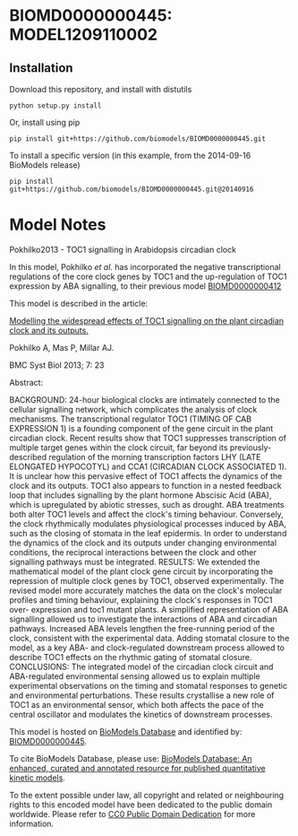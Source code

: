 # BIOMD0000000445: MODEL1209110002

## Installation

Download this repository, and install with distutils

`python setup.py install`

Or, install using pip

`pip install git+https://github.com/biomodels/BIOMD0000000445.git`

To install a specific version (in this example, from the 2014-09-16 BioModels release)

`pip install git+https://github.com/biomodels/BIOMD0000000445.git@20140916`


# Model Notes


Pokhilko2013 - TOC1 signalling in Arabidopsis circadian clock

In this model, Pokhilko _et al._ has incorporated the negative transcriptional
regulations of the core clock genes by TOC1 and the up-regulation of TOC1
expression by ABA signalling, to their previous model
[BIOMD0000000412](http://identifiers.org/biomodels.db/BIOMD0000000412)

This model is described in the article:

[Modelling the widespread effects of TOC1 signalling on the plant circadian
clock and its outputs.](http://identifiers.org/pubmed/23506153)

Pokhilko A, Mas P, Millar AJ.

BMC Syst Biol 2013; 7: 23

Abstract:

BACKGROUND: 24-hour biological clocks are intimately connected to the cellular
signalling network, which complicates the analysis of clock mechanisms. The
transcriptional regulator TOC1 (TIMING OF CAB EXPRESSION 1) is a founding
component of the gene circuit in the plant circadian clock. Recent results
show that TOC1 suppresses transcription of multiple target genes within the
clock circuit, far beyond its previously-described regulation of the morning
transcription factors LHY (LATE ELONGATED HYPOCOTYL) and CCA1 (CIRCADIAN CLOCK
ASSOCIATED 1). It is unclear how this pervasive effect of TOC1 affects the
dynamics of the clock and its outputs. TOC1 also appears to function in a
nested feedback loop that includes signalling by the plant hormone Abscisic
Acid (ABA), which is upregulated by abiotic stresses, such as drought. ABA
treatments both alter TOC1 levels and affect the clock's timing behaviour.
Conversely, the clock rhythmically modulates physiological processes induced
by ABA, such as the closing of stomata in the leaf epidermis. In order to
understand the dynamics of the clock and its outputs under changing
environmental conditions, the reciprocal interactions between the clock and
other signalling pathways must be integrated. RESULTS: We extended the
mathematical model of the plant clock gene circuit by incorporating the
repression of multiple clock genes by TOC1, observed experimentally. The
revised model more accurately matches the data on the clock's molecular
profiles and timing behaviour, explaining the clock's responses in TOC1 over-
expression and toc1 mutant plants. A simplified representation of ABA
signalling allowed us to investigate the interactions of ABA and circadian
pathways. Increased ABA levels lengthen the free-running period of the clock,
consistent with the experimental data. Adding stomatal closure to the model,
as a key ABA- and clock-regulated downstream process allowed to describe TOC1
effects on the rhythmic gating of stomatal closure. CONCLUSIONS: The
integrated model of the circadian clock circuit and ABA-regulated
environmental sensing allowed us to explain multiple experimental observations
on the timing and stomatal responses to genetic and environmental
perturbations. These results crystallise a new role of TOC1 as an
environmental sensor, which both affects the pace of the central oscillator
and modulates the kinetics of downstream processes.

This model is hosted on [BioModels Database](http://www.ebi.ac.uk/biomodels/)
and identified by:
[BIOMD0000000445](http://identifiers.org/biomodels.db/BIOMD0000000445).

To cite BioModels Database, please use: [BioModels Database: An enhanced,
curated and annotated resource for published quantitative kinetic
models](http://identifiers.org/pubmed/20587024).

To the extent possible under law, all copyright and related or neighbouring
rights to this encoded model have been dedicated to the public domain
worldwide. Please refer to [CC0 Public Domain
Dedication](http://creativecommons.org/publicdomain/zero/1.0/) for more
information.


